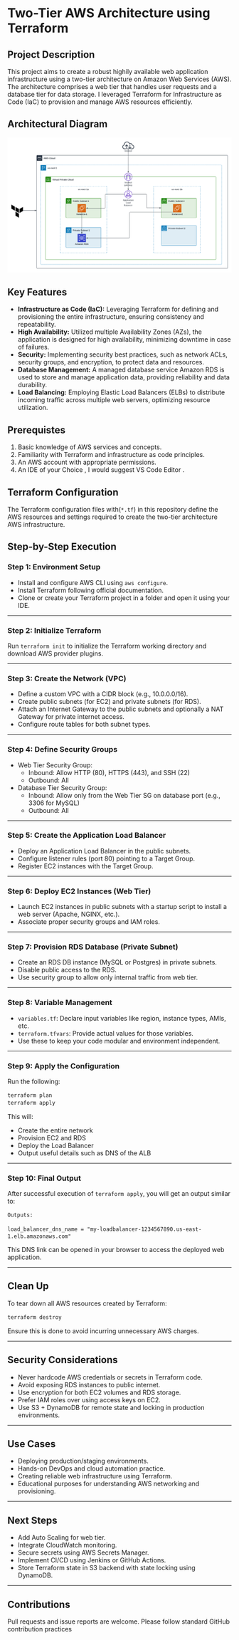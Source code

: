 # Two-Tier AWS Architecture using Terraform

## Project Description 
This project aims to create a robust highily available web application infrastructure using a two-tier architecture on Amazon Web Services (AWS). The architecture comprises a web tier that handles user requests and a database tier for data storage. I leveraged Terraform for Infrastructure as Code (IaC) to provision and manage AWS resources efficiently.

## Architectural Diagram 

![architectural-diagram](ARCHITECTURE.png)


## Key Features

- **Infrastructure as Code (IaC):** Leveraging Terraform for defining and provisioning the entire infrastructure, ensuring consistency and repeatability.
- **High Availability:** Utilized multiple Availability Zones (AZs), the application is designed for high availability, minimizing downtime in case of failures.
- **Security:** Implementing security best practices, such as network ACLs, security groups, and encryption, to protect data and resources.
- **Database Management:** A managed database service  Amazon RDS is used to store and manage application data, providing reliability and data durability.
- **Load Balancing:** Employing Elastic Load Balancers (ELBs) to distribute incoming traffic across multiple web servers, optimizing resource utilization.

## Prerequistes
1. Basic knowledge of AWS services and concepts.<br>
2. Familiarity with Terraform and infrastructure as code principles.<br>
3. An AWS account with appropriate permissions.<br>
4. An IDE of your Choice , I would suggest VS Code Editor .<br>

## Terraform Configuration

The Terraform configuration files with(`*.tf`) in this repository define the AWS resources and settings required to create the two-tier architecture AWS infrastructure.

## Step-by-Step Execution

### Step 1: Environment Setup

- Install and configure AWS CLI using `aws configure`.
- Install Terraform following official documentation.
- Clone or create your Terraform project in a folder and open it using your IDE.

---

### Step 2: Initialize Terraform

Run `terraform init` to initialize the Terraform working directory and download AWS provider plugins.

---

### Step 3: Create the Network (VPC)

- Define a custom VPC with a CIDR block (e.g., 10.0.0.0/16).
- Create public subnets (for EC2) and private subnets (for RDS).
- Attach an Internet Gateway to the public subnets and optionally a NAT Gateway for private internet access.
- Configure route tables for both subnet types.

---

### Step 4: Define Security Groups

- Web Tier Security Group:
  - Inbound: Allow HTTP (80), HTTPS (443), and SSH (22)
  - Outbound: All
- Database Tier Security Group:
  - Inbound: Allow only from the Web Tier SG on database port (e.g., 3306 for MySQL)
  - Outbound: All

---

### Step 5: Create the Application Load Balancer

- Deploy an Application Load Balancer in the public subnets.
- Configure listener rules (port 80) pointing to a Target Group.
- Register EC2 instances with the Target Group.

---

### Step 6: Deploy EC2 Instances (Web Tier)

- Launch EC2 instances in public subnets with a startup script to install a web server (Apache, NGINX, etc.).
- Associate proper security groups and IAM roles.

---

### Step 7: Provision RDS Database (Private Subnet)

- Create an RDS DB instance (MySQL or Postgres) in private subnets.
- Disable public access to the RDS.
- Use security group to allow only internal traffic from web tier.

---

### Step 8: Variable Management

- `variables.tf`: Declare input variables like region, instance types, AMIs, etc.
- `terraform.tfvars`: Provide actual values for those variables.
- Use these to keep your code modular and environment independent.

---

### Step 9: Apply the Configuration

Run the following:

```bash
terraform plan
terraform apply
```

This will:
- Create the entire network
- Provision EC2 and RDS
- Deploy the Load Balancer
- Output useful details such as DNS of the ALB

---

### Step 10: Final Output

After successful execution of `terraform apply`, you will get an output similar to:

```
Outputs:

load_balancer_dns_name = "my-loadbalancer-1234567890.us-east-1.elb.amazonaws.com"
```

This DNS link can be opened in your browser to access the deployed web application.

---

## Clean Up

To tear down all AWS resources created by Terraform:

```bash
terraform destroy
```

Ensure this is done to avoid incurring unnecessary AWS charges.

---

## Security Considerations

- Never hardcode AWS credentials or secrets in Terraform code.
- Avoid exposing RDS instances to public internet.
- Use encryption for both EC2 volumes and RDS storage.
- Prefer IAM roles over using access keys on EC2.
- Use S3 + DynamoDB for remote state and locking in production environments.

---

## Use Cases

- Deploying production/staging environments.
- Hands-on DevOps and cloud automation practice.
- Creating reliable web infrastructure using Terraform.
- Educational purposes for understanding AWS networking and provisioning.

---

## Next Steps

- Add Auto Scaling for web tier.
- Integrate CloudWatch monitoring.
- Secure secrets using AWS Secrets Manager.
- Implement CI/CD using Jenkins or GitHub Actions.
- Store Terraform state in S3 backend with state locking using DynamoDB.

---

## Contributions

Pull requests and issue reports are welcome. Please follow standard GitHub contribution practices

